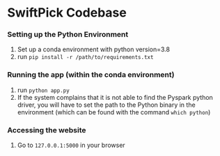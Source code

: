# SwiftPick Codebase

### Setting up the Python Environment

1. Set up a conda environment with python version=3.8
2. run  `pip install -r /path/to/requirements.txt`

### Running the app (within the conda environment)
1. run  `python app.py`
2. If the system complains that it is not able to find the Pyspark python driver, you will have to set the path to the Python binary in the environment (which can be found with the command `which python`)


### Accessing the website
1. Go to `127.0.0.1:5000` in your browser